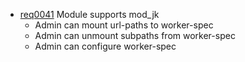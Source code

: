 * [req0041](https://github.com/DomainDrivenArchitecture/ddaRequirement/blob/master/en/requirements/req0041.md) Module supports mod_jk
  * Admin can mount url-paths to worker-spec
  * Admin can unmount subpaths from worker-spec
  * Admin can configure worker-spec
